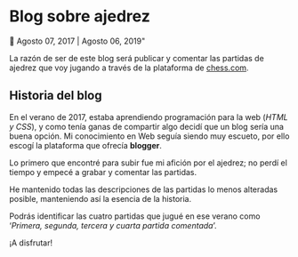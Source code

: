 # Blog sobre ajedrez 

📅 Agosto 07, 2017 | Agosto 06, 2019"



La razón de ser de este blog será publicar y comentar las partidas de ajedrez que voy jugando a través de la plataforma de <a href='https://www.chess.com/' alt='Página web 
    de ajedrez' target='_blank'>chess.com</a>.



## Historia del blog

En el verano de 2017, estaba aprendiendo programación para la web (*HTML y CSS*), y como tenía ganas de compartir algo decidí que un blog sería una buena opción. Mi conocimiento en Web seguía siendo muy escueto, por ello escogí la plataforma que ofrecía **blogger**.

Lo primero que encontré para subir fue mi afición por el ajedrez; no perdí el tiempo y empecé a grabar y comentar las partidas.

He mantenido todas las descripciones de las partidas lo menos alteradas posible, manteniendo así la esencia de la historia.

Podrás identificar las cuatro partidas que jugué en ese verano como ‘*Primera, segunda, tercera y cuarta partida comentada*’.

¡A disfrutar!


